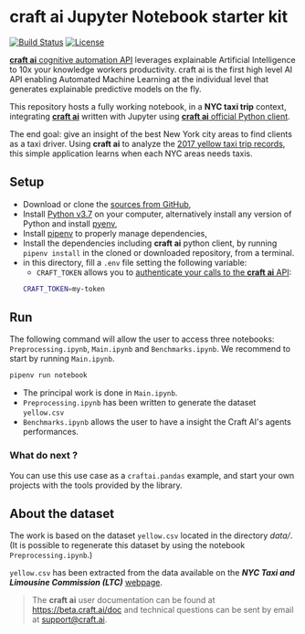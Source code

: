 # **craft ai** Jupyter Notebook starter kit #

[![Build Status](https://img.shields.io/travis/craft-ai/craft-ai-starterkit-jupyter/master.svg?style=flat-square)](https://travis-ci.org/craft-ai/craft-ai-starterkit-jupyter) [![License](https://img.shields.io/badge/license-BSD--3--Clause-42358A.svg?style=flat-square)](LICENSE)

[**craft ai** cognitive automation API](http://craft.ai) leverages explainable Artificial Intelligence to 10x your knowledge workers productivity. craft ai is the first high level AI API enabling Automated Machine Learning at the individual level that generates explainable predictive models on the fly.

This repository hosts a fully working notebook, in a **NYC taxi trip** context, integrating [**craft ai**](http://craft.ai) written with Jupyter using [**craft ai** official Python client](https://pypi.python.org/pypi?:action=display&name=craft-ai).

The end goal: give an insight of the best New York city areas to find clients as a taxi driver. Using **craft ai** to analyze the [2017 yellow taxi trip records](http://www.nyc.gov/html/tlc/html/about/trip_record_data.shtml), this simple application learns when each NYC areas needs taxis.

## Setup ##

- Download or clone the [sources from GitHub](https://github.com/craft-ai/craft-ai-starterkit-jupyter),
- Install [Python v3.7](https://www.python.org/downloads/) on your computer, alternatively install any version of Python and install [pyenv](https://github.com/pyenv/pyenv#installation),
- Install [pipenv](https://docs.pipenv.org/#install-pipenv-today) to properly manage dependencies,
- Install the dependencies including **craft ai** python client, by running `pipenv install` in the cloned or downloaded repository, from a terminal.
- in this directory, fill a `.env` file setting the following variable:
    - `CRAFT_TOKEN` allows you to [authenticate your calls to the **craft ai** API](https://beta.craft.ai/doc/python#1---retrieve-your-credentials):
    ```sh
    CRAFT_TOKEN=my-token
    ```

## Run ##

The following command will allow the user to access three notebooks: `Preprocessing.ipynb`, `Main.ipynb` and `Benchmarks.ipynb`. We recommend to start by running `Main.ipynb`.

```sh
pipenv run notebook
```

* The principal work is done in `Main.ipynb`.
* `Preprocessing.ipynb` has been written to generate the dataset `yellow.csv`
* `Benchmarks.ipynb` allows the user to have a insight the Craft AI's agents performances.

### What do next ? ###
You can use this use case as a `craftai.pandas` example, and start your own projects with the tools provided by the library.

## About the dataset ##
The work is based on the dataset `yellow.csv` located in the directory _data/_. (It is possible to regenerate this dataset by using the notebook `Preprocessing.ipynb`.)

`yellow.csv` has been extracted from the data available on the ___NYC Taxi and Limousine Commission (LTC)___ [webpage](http://www.nyc.gov/html/tlc/html/about/trip_record_data.shtml).

> The **craft ai** user documentation can be found at <https://beta.craft.ai/doc> and technical questions can be sent by email at [support@craft.ai]('mailto:support@craft.ai').
